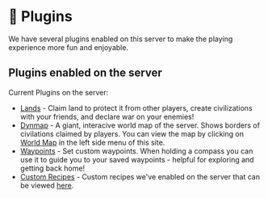 # :electric_plug: Plugins

We have several plugins enabled on this server to make the playing experience more fun and enjoyable.

## Plugins enabled on the server

Current Plugins on the server:

+ [Lands](https://www.spigotmc.org/resources/lands-land-claim-plugin-grief-prevention-protection-gui-management-nations-wars-1-18-support.53313/) - Claim land to protect it from other players, create civilizations with your friends, and declare war on your enemies!
+ [Dynmap](https://www.spigotmc.org/resources/dynmap%C2%AE.274/) - A giant, interacive world map of the server. Shows borders of civilations claimed by players. You can view the map by clicking on [World Map](http://108.62.104.82:38305/?worldname=new-world-1.18&mapname=flat&zoom=0&x=0&y=64&z=0) in the left side menu of this site.
+ [Waypoints](https://www.spigotmc.org/resources/waypoints.66647/) - Set custom waypoints. When holding a compass you can use it to guide you to your saved waypoints - helpful for exploring and getting back home!
+ [Custom Recipes](https://www.spigotmc.org/resources/customcrafting-advanced-custom-recipe-plugin-1-16-1-18-free.55883/) - Custom recipes we've enabled on the server that can be viewed [here](custom_recipes.md).